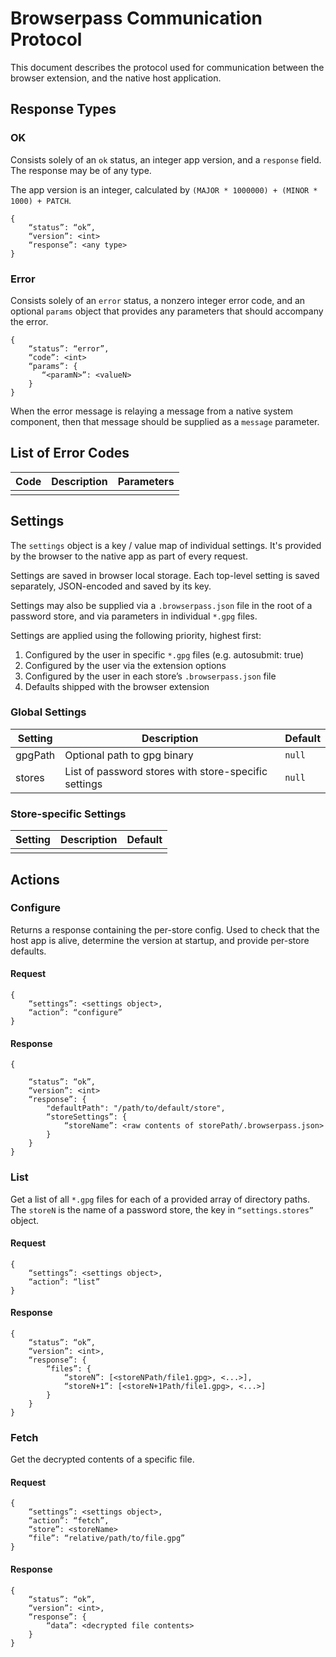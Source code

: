 # Browserpass Communication Protocol
This document describes the protocol used for communication between the browser extension,
and the native host application.

## Response Types

### OK

Consists solely of an `ok` status, an integer app version, and a `response` field. The response
may be of any type.

The app version is an integer, calculated by `(MAJOR * 1000000) + (MINOR * 1000) + PATCH`.

```
{
    “status”: “ok”,
    “version”: <int>
    “response”: <any type>
}
```

### Error

Consists solely of an `error` status, a nonzero integer error code, and an optional `params`
object that provides any parameters that should accompany the error.

```
{
    “status”: “error”,
    “code”: <int>
    “params”: {
       “<paramN>”: <valueN>
    }
}
```

When the error message is relaying a message from a native system component, then that message
should be supplied as a `message` parameter.

## List of Error Codes

| Code | Description | Parameters |
| ---- | ----------- | ---------- |
|      |             |            |

## Settings

The `settings` object is a key / value map of individual settings. It's provided by the
browser to the native app as part of every request.

Settings are saved in browser local storage. Each top-level setting is saved separately,
JSON-encoded and saved by its key.

Settings may also be supplied via a `.browserpass.json` file in the root of a password store,
and via parameters in individual `*.gpg` files.

Settings are applied using the following priority, highest first:

  1. Configured by the user in specific `*.gpg` files (e.g. autosubmit: true)
  2. Configured by the user via the extension options
  3. Configured by the user in each store’s `.browserpass.json` file
  4. Defaults shipped with the browser extension

### Global Settings

| Setting | Description                                          | Default |
| ------- | ---------------------------------------------------- | ------- |
| gpgPath | Optional path to gpg binary                          | `null`  |
| stores  | List of password stores with store-specific settings | `null`  |

### Store-specific Settings

| Setting | Description                                          | Default |
| ------- | ---------------------------------------------------- | ------- |
|         |                                                      |         |

## Actions

### Configure

Returns a response containing the per-store config. Used to check that the host app
is alive, determine the version at startup, and provide per-store defaults.

#### Request

```
{
    “settings”: <settings object>,
    “action”: “configure”
}
```

#### Response

```
{

    “status”: “ok”,
    “version”: <int>
    “response”: {
        "defaultPath": "/path/to/default/store",
        “storeSettings”: {
            “storeName”: <raw contents of storePath/.browserpass.json>
        }
    }
}
```

### List

Get a list of all `*.gpg` files for each of a provided array of directory paths. The `storeN`
is the name of a password store, the key in `“settings.stores”` object.

#### Request

```
{
    “settings”: <settings object>,
    “action”: “list”
}
```

#### Response

```
{
    “status”: “ok”,
    “version”: <int>,
    “response”: {
        “files”: {
            “storeN”: [<storeNPath/file1.gpg>, <...>],
            “storeN+1”: [<storeN+1Path/file1.gpg>, <...>]
        }
    }
}
```

### Fetch

Get the decrypted contents of a specific file.

#### Request

```
{
    “settings”: <settings object>,
    “action”: “fetch”,
    “store”: <storeName>
    “file”: “relative/path/to/file.gpg”
}
```

#### Response

```
{
    “status”: “ok”,
    “version”: <int>,
    “response”: {
        “data”: <decrypted file contents>
    }
}
```
